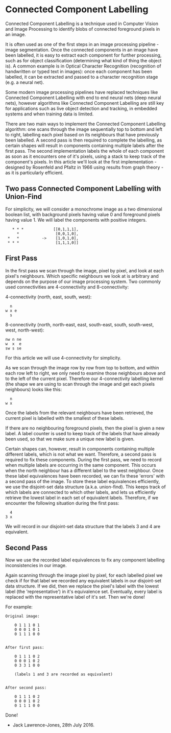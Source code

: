 Connected Component Labelling
=============================

Connected Component Labelling is a technique used in Computer Vision and Image Processing to identify blobs of connected foreground pixels in an image. 

It is often used as one of the first steps in an image processing pipeline - image segmentation. Once the connected components in an image have been labelled, it is easy to extract each component for further processing, such as for object classification (determining what kind of thing the object is). A common example is in Optical Character Recognition (recognition of handwritten or typed text in images): once each component has been labelled, it can be extracted and passed to a character recognition stage (e.g. a neural net). 

Some modern image processing pipelines have replaced techniques like Connected Component Labelling with end to end neural nets (deep neural nets), however algorithms like Connected Component Labelling are still key for applications such as live object detection and tracking, in embedded systems and when training data is limited.

There are two main ways to implement the Connected Component Labelling algorithm: one scans through the image sequentially top to bottom and left to right, labelling each pixel based on its neighbours that have previously been labelled. A second pass is then required to complete the labelling, as certain shapes will result in components containing multiple labels after the first pass. The second implementation labels the whole of each component as soon as it encounters one of it's pixels, using a stack to keep track of the component's pixels. In this article we'll look at the first implementation - designed by Rosenfeld and Pfaltz in 1966 using results from graph theory - as it is particularly efficient.


Two pass Connected Component Labelling with Union-Find
-------------------------------------------------------

For simplicity, we will consider a monochrome image as a two dimensional boolean list, with background pixels having value 0 and foreground pixels having value 1. We will label the components with positive integers.

	 
	   * * *   			 [[0,1,1,1],
	     *      		  [0,0,1,0],
	 *   *      	-> 	  [1,0,1,0],
	 * * *       		  [1,1,1,0]]
	             		  
	


First Pass
-----------

In the first pass we scan through the image, pixel by pixel, and look at each pixel's neighbours. Which specific neighbours we look at is arbitrary and depends on the purpose of our image processing system. Two commonly used connectivities are 4-connectivity and 8-connectivity:

 4-connectivity (north, east, south, west):

	  n
	w x e
	  s

 8-connectivity (north, north-east, east, south-east, south, south-west, west, north-west):

	nw n ne
	w  x  e
	sw s se

For this article we will use 4-connectivity for simplicity.

As we scan through the image row by row from top to bottom, and within each row left to right, we only need to examine those neighbours above and to the left of the current pixel. Therefore our 4-connectivity labelling kernel (the shape we are using to scan through the image and get each pixels neighbours) looks like this:

	  n
	w x

Once the labels from the relevant neighbours have been retrieved, the current pixel is labelled with the smallest of these labels. 

If there are no neighbouring foreground pixels, then the pixel is given a new label. A label counter is used to keep track of the labels that have already been used, so that we make sure a unique new label is given.

Certain shapes can, however, result in components containing multiple different labels, which is not what we want. Therefore, a second pass is required to fix these components. During the first pass, we need to record when multiple labels are occurring in the same component. This occurs when the north neighbour has a different label to the west neighbour. Once these label equivalences have been recorded, we can fix these 'errors' with a second pass of the image. To store these label equivalences efficiently, we use the disjoint-set data structure (a.k.a. union-find). This keeps track of which labels are connected to which other labels, and lets us efficiently retrieve the lowest label in each set of equivalent labels. Therefore, if we encounter the following situation during the first pass:

	  4
	3 x

We will record in our disjoint-set data structure that the labels 3 and 4 are equivalent.



Second Pass
-----------
Now we use the recorded label equivalences to fix any component labelling inconsistencies in our image.

Again scanning through the image pixel by pixel, for each labelled pixel we check if for that label we recorded any equivalent labels in our disjoint-set data structure. If we did, then we replace the pixel's label with the lowest label (the 'representative') in it's equivalence set. Eventually, every label is replaced with the representative label of it's set. Then we're done!

For example:

	Original image:

		0 1 1 1 0 1
		0 0 0 1 0 1
		0 1 1 1 0 0


	After first pass:

		0 1 1 1 0 2
		0 0 0 1 0 2
		0 3 3 1 0 0

		(labels 1 and 3 are recorded as equivalent)


	After second pass:

		0 1 1 1 0 2
		0 0 0 1 0 2
		0 1 1 1 0 0


Done!

- Jack Lawrence-Jones, 28th July 2016.













